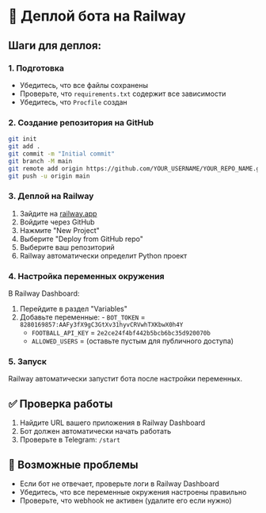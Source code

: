 # 🚀 Деплой бота на Railway

## Шаги для деплоя:

### 1. Подготовка
- Убедитесь, что все файлы сохранены
- Проверьте, что `requirements.txt` содержит все зависимости
- Убедитесь, что `Procfile` создан

### 2. Создание репозитория на GitHub
```bash
git init
git add .
git commit -m "Initial commit"
git branch -M main
git remote add origin https://github.com/YOUR_USERNAME/YOUR_REPO_NAME.git
git push -u origin main
```

### 3. Деплой на Railway
1. Зайдите на [railway.app](https://railway.app)
2. Войдите через GitHub
3. Нажмите "New Project"
4. Выберите "Deploy from GitHub repo"
5. Выберите ваш репозиторий
6. Railway автоматически определит Python проект

### 4. Настройка переменных окружения
В Railway Dashboard:
1. Перейдите в раздел "Variables"
2. Добавьте переменные:
                  - `BOT_TOKEN` = `8280169857:AAFy3fX9gC3GtXv31hyvCRVwhTXKbwX0h4Y`
   - `FOOTBALL_API_KEY` = `2e2ce24f4bf442b5bcb6bc35d920070b`
   - `ALLOWED_USERS` = (оставьте пустым для публичного доступа)

### 5. Запуск
Railway автоматически запустит бота после настройки переменных.

## ✅ Проверка работы
1. Найдите URL вашего приложения в Railway Dashboard
2. Бот должен автоматически начать работать
3. Проверьте в Telegram: `/start`

## 🔧 Возможные проблемы
- Если бот не отвечает, проверьте логи в Railway Dashboard
- Убедитесь, что все переменные окружения настроены правильно
- Проверьте, что webhook не активен (удалите его если нужно) 